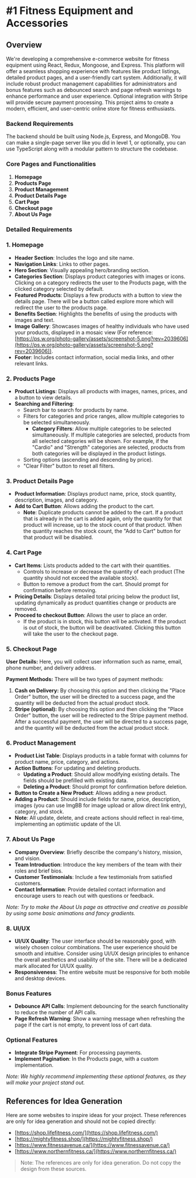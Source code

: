 # #1 Fitness Equipment and Accessories

## Overview

We're developing a comprehensive e-commerce website for fitness equipment using React, Redux, Mongoose, and Express. This platform will offer a seamless shopping experience with features like product listings, detailed product pages, and a user-friendly cart system. Additionally, it will include robust product management capabilities for administrators and bonus features such as debounced search and page refresh warnings to enhance performance and user experience. Optional integration with Stripe will provide secure payment processing. This project aims to create a modern, efficient, and user-centric online store for fitness enthusiasts.

### Backend Requirements

The backend should be built using Node.js, Express, and MongoDB. You can make a single-page server like you did in level 1, or optionally, you can use TypeScript along with a modular pattern to structure the codebase.

### Core Pages and Functionalities

1. **Homepage**
2. **Products Page**
3. **Product Management**
4. **Product Details Page**
5. **Cart Page**
6. **Checkout page**
7. **About Us Page**

### Detailed Requirements

### 1\. Homepage

- **Header Section**: Includes the logo and site name.
- **Navigation Links**: Links to other pages.
- **Hero Section**: Visually appealing hero/branding section.
- **Categories Section**: Displays product categories with images or icons. Clicking on a category redirects the user to the Products page, with the clicked category selected by default.
- **Featured Products**: Displays a few products with a button to view the details page. There will be a button called explore more which will redirect the user to the products page.
- **Benefits Section**: Highlights the benefits of using the products with images and text.
- **Image Gallery**: Showcases images of healthy individuals who have used your products, displayed in a mosaic view (For reference: [https://ps.w.org/photo-gallery/assets/screenshot-5.png?rev=2039606](https://ps.w.org/photo-gallery/assets/screenshot-5.png?rev=2039606)).
- **Footer**: Includes contact information, social media links, and other relevant links.

### 2\. Products Page

- **Product Listings**: Displays all products with images, names, prices, and a button to view details.
- **Searching and Filtering**:
  - Search bar to search for products by name.
  - Filters for categories and price ranges, allow multiple categories to be selected simultaneously.
    - **Category Filters**: Allow multiple categories to be selected simultaneously. If multiple categories are selected, products from all selected categories will be shown. For example, if the "Cardio" and "Strength" categories are selected, products from both categories will be displayed in the product listings.
  - Sorting options (ascending and descending by price).
  - "Clear Filter" button to reset all filters.

### 3\. Product Details Page

- **Product Information**: Displays product name, price, stock quantity, description, images, and category.
- **Add to Cart Button**: Allows adding the product to the cart.
  - **Note**: Duplicate products cannot be added to the cart. If a product that is already in the cart is added again, only the quantity for that product will increase, up to the stock count of that product. When the quantity reaches the stock count, the "Add to Cart" button for that product will be disabled.

### 4\. Cart Page

- **Cart Items**: Lists products added to the cart with their quantities.
  - Controls to increase or decrease the quantity of each product (The quantity should not exceed the available stock).
  - Button to remove a product from the cart. Should prompt for confirmation before removing.
- **Pricing Details**: Displays detailed total pricing below the product list, updating dynamically as product quantities change or products are removed.
- **Proceed to checkout Button**: Allows the user to place an order.
  - If the product is in stock, this button will be activated. If the product is out of stock, the button will be deactivated. Clicking this button will take the user to the checkout page.

### **5\. Checkout Page**

**User Details:** Here, you will collect user information such as name, email, phone number, and delivery address.

**Payment Methods:** There will be two types of payment methods:

1. **Cash on Delivery:** By choosing this option and then clicking the "Place Order" button, the user will be directed to a success page, and the quantity will be deducted from the actual product stock.
2. **Stripe (optional):** By choosing this option and then clicking the "Place Order" button, the user will be redirected to the Stripe payment method. After a successful payment, the user will be directed to a success page, and the quantity will be deducted from the actual product stock.

### 6\. Product Management

- **Product List Table**: Displays products in a table format with columns for product name, price, category, and actions.
- **Action Buttons**: For updating and deleting products.
  - **Updating a Product**: Should allow modifying existing details. The fields should be prefilled with existing data.
  - **Deleting a Product**: Should prompt for confirmation before deletion.
- **Button to Create a New Product**: Allows adding a new product.
- **Adding a Product**: Should include fields for name, price, description, images (you can use ImgBB for image upload or allow direct link entry), category, and stock.
- **Note**: All update, delete, and create actions should reflect in real-time, implementing an optimistic update of the UI.

### 7\. About Us Page

- **Company Overview**: Briefly describe the company's history, mission, and vision.
- **Team Introduction**: Introduce the key members of the team with their roles and brief bios.
- **Customer Testimonials**: Include a few testimonials from satisfied customers.
- **Contact Information**: Provide detailed contact information and encourage users to reach out with questions or feedback.

_Note: Try to make the About Us page as attractive and creative as possible by using some basic animations and fancy gradients._

### 8\. UI/UX

- **UI/UX Quality**: The user interface should be reasonably good, with wisely chosen colour combinations. The user experience should be smooth and intuitive. Consider using UI/UX design principles to enhance the overall aesthetics and usability of the site. There will be a dedicated mark allocated for UI/UX quality.
- **Responsiveness**: The entire website must be responsive for both mobile and desktop devices.

### Bonus Features

- **Debounce API Calls**: Implement debouncing for the search functionality to reduce the number of API calls.
- **Page Refresh Warning**: Show a warning message when refreshing the page if the cart is not empty, to prevent loss of cart data.

### Optional Features

- **Integrate Stripe Payment**: For processing payments.
- **Implement Pagination**: In the Products page, with a custom implementation.

_Note: We highly recommend implementing these optional features, as they will make your project stand out._

###

## References for Idea Generation

Here are some websites to inspire ideas for your project. These references are only for idea generation and should not be copied directly:

- [https://shop.lifefitness.com/](https://shop.lifefitness.com/)
- [https://mightyfitness.shop/](https://mightyfitness.shop/)
- [https://www.fitnessavenue.ca/](https://www.fitnessavenue.ca/)
- [https://www.northernfitness.ca/](https://www.northernfitness.ca/)

> Note: The references are only for idea generation. Do not copy the design from these sources.
